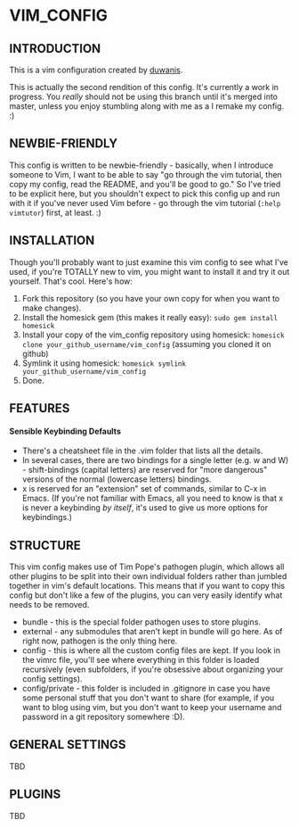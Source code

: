 # VIM\_CONFIG #

## INTRODUCTION ##

This is a vim configuration created by [duwanis](http://www.duwanis.com
"Duwanis.com").

This is actually the second rendition of this config. It's currently a work in progress. You *really* should not be using this branch until it's merged into master, unless you enjoy stumbling along with me as a I remake my config. :)

## NEWBIE-FRIENDLY ##

This config is written to be newbie-friendly - basically, when I introduce
someone to Vim, I want to be able to say "go through the vim tutorial, then copy
my config, read the README, and you'll be good to go." So I've tried to be
explicit here, but you shouldn't expect to pick this config up and run with it
if you've never used Vim before - go through the vim tutorial (`:help vimtutor`)
first, at least. :)
      
## INSTALLATION ##
      
Though you'll probably want to just examine this vim config to see what
I've used, if you're TOTALLY new to vim, you might want to install it and
try it out yourself. That's cool. Here's how:

1. Fork this repository (so you have your own copy for when you want to
   make changes).
2. Install the homesick gem (this makes it really easy): `sudo gem
   install homesick`
3. Install your copy of the vim\_config repository using homesick:
   `homesick clone your_github_username/vim_config` (assuming you
   cloned it on github)
4. Symlink it using homesick: `homesick symlink
   your_github_username/vim_config`
5. Done.

## FEATURES ##

#### Sensible Keybinding Defaults ####
* There's a cheatsheet file in the .vim folder that lists all the details.
* In several cases, there are two bindings for a single letter (e.g. <Leader>w and <Leader>W) - shift-bindings (capital letters) are reserved for "more dangerous" versions of the normal (lowercase letters) bindings.
* <Leader>x is reserved for an "extension" set of commands, similar to C-x in Emacs. (If you're not familiar with Emacs, all you need to know is that <Leader>x is never a keybinding *by itself*, it's used to give us more options for keybindings.)

## STRUCTURE ##

This vim config makes use of Tim Pope's pathogen plugin, which allows all other
plugins to be split into their own individual folders rather than jumbled
together in vim's default locations. This means that if you want to copy this
config but don't like a few of the plugins, you can very easily identify what
needs to be removed.

* bundle - this is the special folder pathogen uses to store plugins.
* external - any submodules that aren't kept in bundle will go here. As of right
  now, pathogen is the only thing here.
* config - this is where all the custom config files are kept. If you look in
  the vimrc file, you'll see where everything in this folder is loaded
  recursively (even subfolders, if you're obsessive about organizing your config
  settings).
* config/private - this folder is included in .gitignore in case you have some
  personal stuff that you don't want to share (for example, if you want to blog
  using vim, but you don't want to keep your username and password in a git
  repository somewhere :D).

## GENERAL SETTINGS ##

TBD

## PLUGINS ##

TBD
